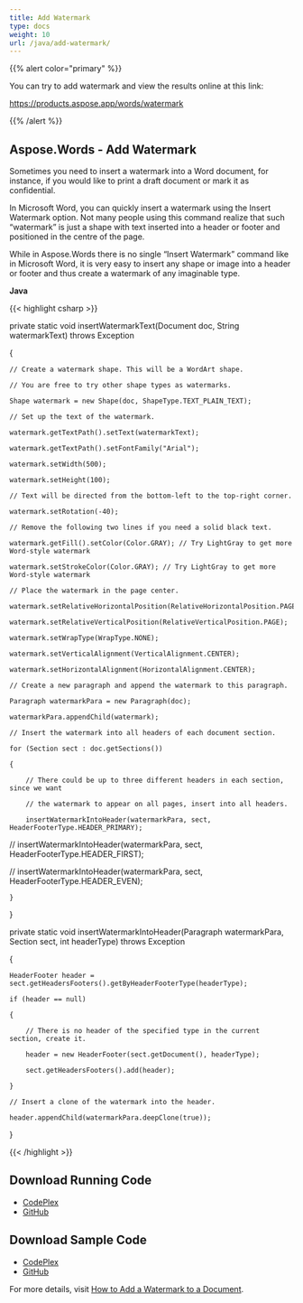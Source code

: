 ```yaml
---
title: Add Watermark
type: docs
weight: 10
url: /java/add-watermark/
---
```


{{% alert color="primary" %}} 

You can try to add watermark and view the results online at this link:

<https://products.aspose.app/words/watermark>

{{% /alert %}} 
## **Aspose.Words - Add Watermark**
Sometimes you need to insert a watermark into a Word document, for instance, if you would like to print a draft document or mark it as confidential.

In Microsoft Word, you can quickly insert a watermark using the Insert Watermark option. Not many people using this command realize that such “watermark” is just a shape with text inserted into a header or footer and positioned in the centre of the page.

While in Aspose.Words there is no single “Insert Watermark” command like in Microsoft Word, it is very easy to insert any shape or image into a header or footer and thus create a watermark of any imaginable type.

**Java**

{{< highlight csharp >}}

 private static void insertWatermarkText(Document doc, String watermarkText) throws Exception

{

    // Create a watermark shape. This will be a WordArt shape.

    // You are free to try other shape types as watermarks.

    Shape watermark = new Shape(doc, ShapeType.TEXT_PLAIN_TEXT);

    // Set up the text of the watermark.

    watermark.getTextPath().setText(watermarkText);

    watermark.getTextPath().setFontFamily("Arial");

    watermark.setWidth(500);

    watermark.setHeight(100);

    // Text will be directed from the bottom-left to the top-right corner.

    watermark.setRotation(-40);

    // Remove the following two lines if you need a solid black text.

    watermark.getFill().setColor(Color.GRAY); // Try LightGray to get more Word-style watermark

    watermark.setStrokeColor(Color.GRAY); // Try LightGray to get more Word-style watermark

    // Place the watermark in the page center.

    watermark.setRelativeHorizontalPosition(RelativeHorizontalPosition.PAGE);

    watermark.setRelativeVerticalPosition(RelativeVerticalPosition.PAGE);

    watermark.setWrapType(WrapType.NONE);

    watermark.setVerticalAlignment(VerticalAlignment.CENTER);

    watermark.setHorizontalAlignment(HorizontalAlignment.CENTER);

    // Create a new paragraph and append the watermark to this paragraph.

    Paragraph watermarkPara = new Paragraph(doc);

    watermarkPara.appendChild(watermark);

    // Insert the watermark into all headers of each document section.

    for (Section sect : doc.getSections())

    {

        // There could be up to three different headers in each section, since we want

        // the watermark to appear on all pages, insert into all headers.

        insertWatermarkIntoHeader(watermarkPara, sect, HeaderFooterType.HEADER_PRIMARY);

//            insertWatermarkIntoHeader(watermarkPara, sect, HeaderFooterType.HEADER_FIRST);

//            insertWatermarkIntoHeader(watermarkPara, sect, HeaderFooterType.HEADER_EVEN);

    }

}

private static void insertWatermarkIntoHeader(Paragraph watermarkPara, Section sect, int headerType) throws Exception

{

    HeaderFooter header = sect.getHeadersFooters().getByHeaderFooterType(headerType);

    if (header == null)

    {

        // There is no header of the specified type in the current section, create it.

        header = new HeaderFooter(sect.getDocument(), headerType);

        sect.getHeadersFooters().add(header);

    }

    // Insert a clone of the watermark into the header.

    header.appendChild(watermarkPara.deepClone(true));

}

{{< /highlight >}}
## **Download Running Code**
- [CodePlex](https://asposewordsjavaapachepoi.codeplex.com/releases/view/618321)
- [GitHub](https://github.com/aspose-words/Aspose.Words-for-Java/releases/tag/Aspose.Words_Java_for_Apache_POI_WP-v1.0.0)
## **Download Sample Code**
- [CodePlex](https://asposewordsjavaapachepoi.codeplex.com/SourceControl/latest#src/main/java/com/aspose/words/examples/asposefeatures/workingwithdocument/addwatermark/AsposeWatermarks.java)
- [GitHub](https://github.com/aspose-words/Aspose.Words-for-Java/blob/master/Plugins/Aspose_Words_for_Apache_POI/src/main/java/com/aspose/words/examples/asposefeatures/workingwithdocument/addwatermark/AsposeWatermarks.java)

For more details, visit [How to Add a Watermark to a Document](/words/java/how-to-add-a-watermark-to-a-document/).
